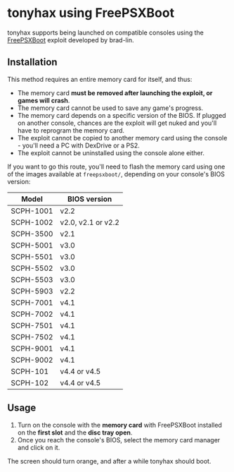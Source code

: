 ---
---

tonyhax using FreePSXBoot
=========================

tonyhax supports being launched on compatible consoles using the [FreePSXBoot](https://github.com/brad-lin/FreePSXBoot) exploit developed by brad-lin.

Installation
------------

This method requires an entire memory card for itself, and thus:
 * The memory card **must be removed after launching the exploit, or games will crash**.
 * The memory card cannot be used to save any game's progress.
 * The memory card depends on a specific version of the BIOS. If plugged on another console, chances are the exploit will get nuked and you'll have to reprogram the memory card.
 * The exploit cannot be copied to another memory card using the console - you'll need a PC with DexDrive or a PS2.
 * The exploit cannot be uninstalled using the console alone either.

If you want to go this route, you'll need to flash the memory card using one of the images available at `freepsxboot/`, depending on your console's BIOS version:

| Model     | BIOS version       |
|-----------|--------------------|
| SCPH-1001 | v2.2               |
| SCPH-1002 | v2.0, v2.1 or v2.2 |
| SCPH-3500 | v2.1               |
| SCPH-5001 | v3.0               |
| SCPH-5501 | v3.0               |
| SCPH-5502 | v3.0               |
| SCPH-5503 | v3.0               |
| SCPH-5903 | v2.2               |
| SCPH-7001 | v4.1               |
| SCPH-7002 | v4.1               |
| SCPH-7501 | v4.1               |
| SCPH-7502 | v4.1               |
| SCPH-9001 | v4.1               |
| SCPH-9002 | v4.1               |
| SCPH-101  | v4.4 or v4.5       |
| SCPH-102  | v4.4 or v4.5       |


Usage
-----

1. Turn on the console with the **memory card** with FreePSXBoot installed on the **first slot** and the **disc tray open**.
2. Once you reach the console's BIOS, select the memory card manager and click on it.

The screen should turn orange, and after a while tonyhax should boot.
